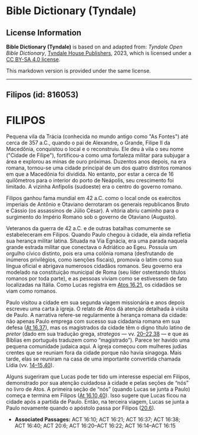 # Bible Dictionary (Tyndale)

## License Information

**Bible Dictionary (Tyndale)** is based on and adapted from: _Tyndale Open Bible Dictionary_, [Tyndale House Publishers](https://tyndaleopenresources.com/), 2023, which is licensed under a [CC BY-SA 4.0 license](https://creativecommons.org/licenses/by-sa/4.0/legalcode.en).

This markdown version is provided under the same license.



--------------------------------

## Filipos (id: 816053)

FILIPOS
=======

Pequena vila da Trácia (conhecida no mundo antigo como "As Fontes") até cerca de 357 a.C., quando o pai de Alexandre, o Grande, Filipe II da Macedônia, conquistou o local e o reconstruiu. Ele deu à vila o seu nome ("Cidade de Filipe"), fortificou\-a como uma fortaleza militar para subjugar a área e explorou as minas de ouro próximas. Duzentos anos depois, na era romana, tornou\-se uma cidade principal de um dos quatro distritos romanos em que a Macedônia foi dividida. No entanto, por estar a cerca de 16 quilômetros para o interior do porto de Neápolis, seu crescimento foi limitado. A vizinha Anfípolis (sudoeste) era o centro do governo romano.

Filipos ganhou fama mundial em 42 a.C. como o local onde os exércitos imperiais de Antônio e Otaviano derrotaram os generais republicanos Bruto e Cássio (os assassinos de Júlio César). A vitória abriu caminho para o surgimento do Império Romano sob o governo de Otaviano (Augusto).

Veteranos da guerra de 42 a.C. e de outras batalhas comumente se estabeleceram em Filipos. Quando Paulo chegou à cidade, ela ainda refletia sua herança militar latina. Situada na Via Egnácia, era uma parada naquela grande estrada militar que conectava o Adriático ao Egeu. Possuía um orgulho cívico distinto, pois era uma colônia romana (desfrutando de inúmeros privilégios, como isenções fiscais), promovia o latim como sua língua oficial e abrigava numerosos cidadãos romanos. Seu governo era modelado na constituição municipal de Roma (seu líder ostentando títulos romanos por toda parte), e as pessoas viviam como se estivessem de fato localizadas na Itália. Como Lucas registra em [Atos 16\.21](https://ref.ly/Acts16:21), os cidadãos se viam como romanos.

Paulo visitou a cidade em sua segunda viagem missionária e anos depois escreveu uma carta à igreja. O relato de Atos dá atenção detalhada à visita de Paulo. A narrativa refere\-se regularmente à herança romana da cidade: não apenas Paulo emprega com sucesso sua cidadania romana em sua defesa ([At 16\.37](https://ref.ly/Acts16:37)), mas os magistrados da cidade têm o digno título latino de *pretor* (dado em sua tradução grega, *strategos* — vv. [20–22,38](https://ref.ly/Acts16:20-Acts16:22,Acts16:38) — e que as Bíblias em português traduzem como “magistrado”). Parece ter havido uma pequena comunidade judaica aqui. A igreja começou com mulheres judias crentes que se reuniam fora da cidade porque não havia sinagoga. Mais tarde, elas se reuniram na casa de uma importante convertida chamada Lídia (vv. [14–15,40](https://ref.ly/Acts16:14-Acts16:15,Acts16:40)).

Alguns sugeriram que Lucas pode ter tido um interesse especial em Filipos, demonstrado por sua atenção cuidadosa à cidade e pelas seções de “nós” no livro de Atos. A primeira seção de “nós” (quando Lucas se junta a Paulo) começa e termina em Filipos ([At 16\.10,40](https://ref.ly/Acts16:10,Acts16:40)). Isso sugere que Lucas ficou na cidade após a partida de Paulo. Então, na terceira viagem, Lucas se junta a Paulo novamente quando o apóstolo passa por Filipos ([20\.6](https://ref.ly/Acts20:6)).

* **Associated Passages:** ACT 16:10; ACT 16:21; ACT 16:37; ACT 16:38; ACT 16:40; ACT 20:6; ACT 16:20–ACT 16:22; ACT 16:14–ACT 16:15

